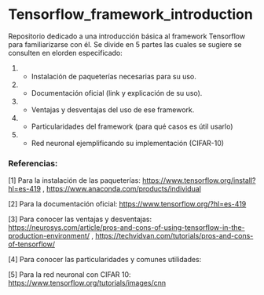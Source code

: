 # Tensorflow_framework_introduction

Repositorio dedicado a una introducción básica al framework Tensorflow para familiarizarse con él.
Se divide en 5 partes las cuales se sugiere se consulten en elorden especificado: 

1. - Instalación de paqueterías necesarias para su uso.
2. - Documentación  oficial (link y explicación de su uso).
3. - Ventajas y desventajas del uso de ese framework.
4. - Particularidades del framework (para qué casos es útil usarlo)
5. - Red neuronal ejemplificando su implementación (CIFAR-10)


### Referencias:

[1] Para la instalación de las paqueterías: https://www.tensorflow.org/install?hl=es-419 , https://www.anaconda.com/products/individual

[2] Para la documentación oficial: https://www.tensorflow.org/?hl=es-419

[3] Para conocer las ventajas y desventajas: https://neurosys.com/article/pros-and-cons-of-using-tensorflow-in-the-production-environment/ , https://techvidvan.com/tutorials/pros-and-cons-of-tensorflow/

[4] Para conocer las particularidades y comunes utilidades:

[5] Para la red neuronal con CIFAR 10: https://www.tensorflow.org/tutorials/images/cnn

